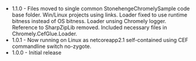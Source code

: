 
* 1.1.0 - Files moved to single common StonehengeChromelySample code base folder. Win/Linux projects using links.
	      Loader fixed to use runtime bitness instead of OS bitness. Loader unsing Chromely logger.
		  Reference to SharpZipLib removed. Included necessary files in Chromely.CefGlue.Loader.
* 1.0.1 - Now running on Linux as netcoreapp2.1 self-contained using CEF commandline switch no-zygote.
* 1.0.0 - Initial release

